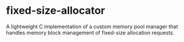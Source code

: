 # fixed-size-allocator
A lightweight C implementation of a custom memory pool manager that handles memory block management of fixed-size allocation requests. 
